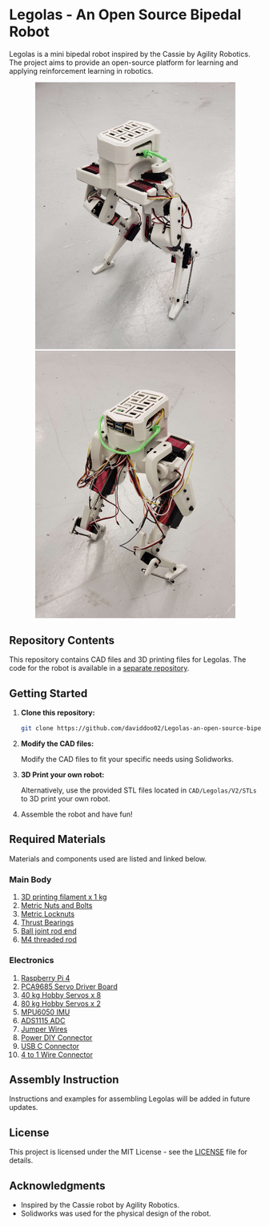 # Legolas - An Open Source Bipedal Robot

Legolas is a mini bipedal robot inspired by the Cassie by Agility Robotics. The project aims to provide an open-source platform for learning and applying reinforcement learning in robotics.

<p align="center">
  <img src="assets/cover_image_front.jpg" width="400" />
  <img src="assets/cover_image_back.jpg" width="400" />
</p>

## Repository Contents

This repository contains CAD files and 3D printing files for Legolas. The code for the robot is available in a [separate repository](https://github.com/daviddoo02/Legolas_Controller).

## Getting Started

1. **Clone this repository:**

    ```bash
    git clone https://github.com/daviddoo02/Legolas-an-open-source-biped/
    ```

2. **Modify the CAD files:**

    Modify the CAD files to fit your specific needs using Solidworks.

3. **3D Print your own robot:**

    Alternatively, use the provided STL files located in `CAD/Legolas/V2/STLs` to 3D print your own robot.

4. Assemble the robot and have fun!

## Required Materials

Materials and components used are listed and linked below.

### Main Body

1. [3D printing filament x 1 kg](https://www.amazon.com/dp/B089S1HB8K)
2. [Metric Nuts and Bolts](https://www.amazon.com/Assortment-M2-M3-M4-M5/dp/B0CBMMPPKF)
3. [Metric Locknuts](https://www.amazon.com/dp/B0CHVTYLWC)
4. [Thrust Bearings](https://www.amazon.com/gp/product/B08FHTD8VT)
5. [Ball joint rod end](https://www.amazon.com/gp/product/B0828T1NNW)
6. [M4 threaded rod](https://www.amazon.com/gp/product/B01MAYQ12S)

### Electronics

1. [Raspberry Pi 4](https://www.amazon.com/Raspberry-Model-2019-Quad-Bluetooth/dp/B07TC2BK1X)
2. [PCA9685 Servo Driver Board](https://www.amazon.com/gp/product/B07BRS249H)
3. [40 kg Hobby Servos x 8](https://www.amazon.com/Servo-Torque-Waterproof-Degree-Compatible/dp/B0C95YMMQS)
4. [80 kg Hobby Servos x 2](https://www.amazon.com/GoolRC-Digital-Torque-Waterproof-Replacements/dp/B0B5H4MWZG/ref=sr_1_2?crid=1JM9GBMY97KTM&keywords=80%2Bkg%2Bservo&qid=1705472455&sprefix=80%2Bkg%2Bservo%2Caps%2C98&sr=8-2&th=1)
5. [MPU6050 IMU](https://www.amazon.com/Acceleration-Sensors-Accelerometer-Three-Axis-Quadcopter/dp/B07V67DQ5N)
6. [ADS1115 ADC](https://www.amazon.com/gp/product/B07VPFLSMX)
7. [Jumper Wires](https://www.amazon.com/Elegoo-EL-CP-004-Multicolored-Breadboard-arduino/dp/B01EV70C78)
8. [Power DIY Connector](https://www.amazon.com/dp/B09S3S6RYC)
9. [USB C Connector](https://www.amazon.com/dp/B0CCJRWKC5)
10. [4 to 1 Wire Connector](https://www.amazon.com/dp/B0B28GNVGZ)

## Assembly Instruction

Instructions and examples for assembling Legolas will be added in future updates.

## License

This project is licensed under the MIT License - see the [LICENSE](LICENSE) file for details.

## Acknowledgments

- Inspired by the Cassie robot by Agility Robotics.
- Solidworks was used for the physical design of the robot.
